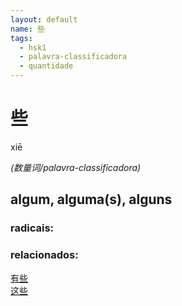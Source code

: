 ```yaml
--- 
layout: default
name: 些 
tags: 
  - hsk1
  - palavra-classificadora
  - quantidade
--- 
```

# 些 
xiē  
 
*(数量词/palavra-classificadora)*  
## algum, alguma(s), alguns 
### radicais: 
### relacionados: 
[有些](/zhengshidu/hsk1/有些)  
[这些](/zhengshidu/hsk1/这些)  
